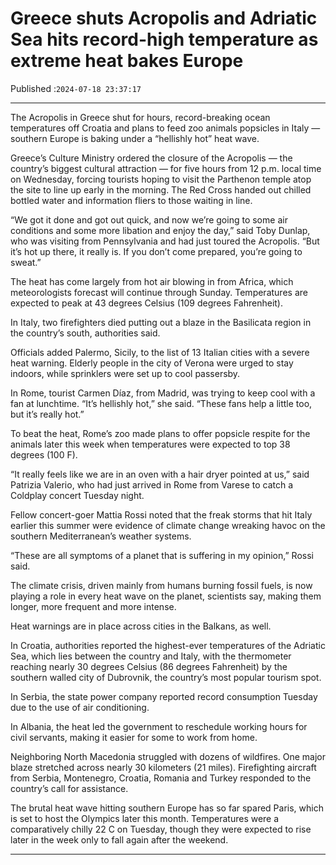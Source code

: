# Greece shuts Acropolis and Adriatic Sea hits record-high temperature as extreme heat bakes Europe

Published :`2024-07-18 23:37:17`

---

The Acropolis in Greece shut for hours, record-breaking ocean temperatures off Croatia and plans to feed zoo animals popsicles in Italy — southern Europe is baking under a “hellishly hot” heat wave.

Greece’s Culture Ministry ordered the closure of the Acropolis — the country’s biggest cultural attraction — for five hours from 12 p.m. local time on Wednesday, forcing tourists hoping to visit the Parthenon temple atop the site to line up early in the morning. The Red Cross handed out chilled bottled water and information fliers to those waiting in line.

“We got it done and got out quick, and now we’re going to some air conditions and some more libation and enjoy the day,” said Toby Dunlap, who was visiting from Pennsylvania and had just toured the Acropolis. “But it’s hot up there, it really is. If you don’t come prepared, you’re going to sweat.”

The heat has come largely from hot air blowing in from Africa, which meteorologists forecast will continue through Sunday. Temperatures are expected to peak at 43 degrees Celsius (109 degrees Fahrenheit).

In Italy, two firefighters died putting out a blaze in the Basilicata region in the country’s south, authorities said.

Officials added Palermo, Sicily, to the list of 13 Italian cities with a severe heat warning. Elderly people in the city of Verona were urged to stay indoors, while sprinklers were set up to cool passersby.

In Rome, tourist Carmen Díaz, from Madrid, was trying to keep cool with a fan at lunchtime. “It’s hellishly hot,” she said. “These fans help a little too, but it’s really hot.”

To beat the heat, Rome’s zoo made plans to offer popsicle respite for the animals later this week when temperatures were expected to top 38 degrees (100 F).

“It really feels like we are in an oven with a hair dryer pointed at us,” said Patrizia Valerio, who had just arrived in Rome from Varese to catch a Coldplay concert Tuesday night.

Fellow concert-goer Mattia Rossi noted that the freak storms that hit Italy earlier this summer were evidence of climate change wreaking havoc on the southern Mediterranean’s weather systems.

“These are all symptoms of a planet that is suffering in my opinion,” Rossi said.

The climate crisis, driven mainly from humans burning fossil fuels, is now playing a role in every heat wave on the planet, scientists say, making them longer, more frequent and more intense.

Heat warnings are in place across cities in the Balkans, as well.

In Croatia, authorities reported the highest-ever temperatures of the Adriatic Sea, which lies between the country and Italy, with the thermometer reaching nearly 30 degrees Celsius (86 degrees Fahrenheit) by the southern walled city of Dubrovnik, the country’s most popular tourism spot.

In Serbia, the state power company reported record consumption Tuesday due to the use of air conditioning.

In Albania, the heat led the government to reschedule working hours for civil servants, making it easier for some to work from home.

Neighboring North Macedonia struggled with dozens of wildfires. One major blaze stretched across nearly 30 kilometers (21 miles). Firefighting aircraft from Serbia, Montenegro, Croatia, Romania and Turkey responded to the country’s call for assistance.

The brutal heat wave hitting southern Europe has so far spared Paris, which is set to host the Olympics later this month. Temperatures were a comparatively chilly 22 C on Tuesday, though they were expected to rise later in the week only to fall again after the weekend.

---

